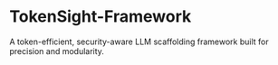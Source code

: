 # TokenSight-Framework
A token-efficient, security-aware LLM scaffolding framework built for precision and modularity.
